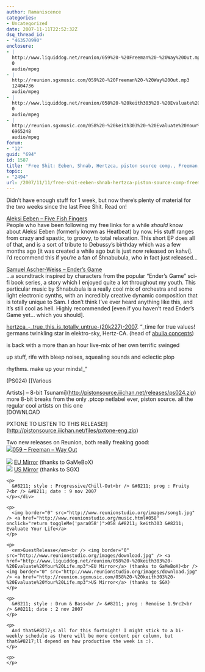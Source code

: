 ```yaml
---
author: Ramaniscence
categories:
- Uncategorized
date: 2007-11-11T22:52:32Z
dsq_thread_id:
- "463570990"
enclosure:
- |
  http://www.liquiddog.net/reunion/059%20-%20Freeman%20-%20Way%20Out.mp3
  0
  audio/mpeg
- |
  http://reunion.sgxmusic.com/059%20-%20Freeman%20-%20Way%20Out.mp3
  12404736
  audio/mpeg
- |
  http://www.liquiddog.net/reunion/058%20-%20keith303%20-%20Evaluate%20Your%20Life.mp3
  0
  audio/mpeg
- |
  http://reunion.sgxmusic.com/058%20-%20keith303%20-%20Evaluate%20Your%20Life.mp3
  6965248
  audio/mpeg
forum:
- "12"
guid: "694"
id: 1587
title: 'Free Shit: Eeben, Shnab, Hertzca, piston source comp., Freeman, Keith303'
topic:
- "2494"
url: /2007/11/11/free-shit-eeben-shnab-hertzca-piston-source-comp-freeman-keith303/
---
```


Didn&#8217;t have enough stuff for 1 week, but now there&#8217;s plenty of material for the two weeks since the last Free Shit. Read on!
  
<a href="http://kahvi.org/159.php" target="_blank">Aleksi Eeben &#8211; Five Fish Fingers</a>  
People who have been following my free links for a while _should_ know about Aleksi Eeben (formerly known as Heatbeat) by now. His stuff ranges from crazy and spastic, to groovy, to total relaxation. This short EP does all of that, and is a sort of tribute to Debussy&#8217;s birthday which was a few months ago [it was created a while ago but is just now released on kahvi]. I&#8217;d recommend this if you&#8217;re a fan of Shnabubula, who in fact just released&#8230;

<a href="Ender%27s%20Game" target="_blank">Samuel Ascher-Weiss &#8211; Ender&#8217;s Game</a>  
&#8230;a soundtrack inspired by characters from the popular &#8220;Ender&#8217;s Game&#8221; sci-fi book series, a story which I enjoyed quite a lot throughout my youth. This particular music by Shnabubula is a really cool mix of orchestra and some light electronic synths, with an incredibly creative dynamic composition that is totally unique to Sam. I don&#8217;t think I&#8217;ve ever heard anything like this, and it&#8217;s still cool as hell. Highly recommended [even if you haven&#8217;t read Ender&#8217;s Game yet&#8230; which you should].

[hertzca\_-\_true\_this\_is\_totally\_untrue-(20k227)-2007](http://20kbps.sofapause.ch/Releases/hertzca_-_true_this_is_totally_untrue-%2820k227%29-2007.zip). &#8220;_time for true values! germans twinkling star in elektro-sky, Hertz-CA. (head of <a target="_blank" href="http://gorehole.org/abuliaConcepts/">abulia concepts</a>)
  
is back with a more than an hour live-mix of her own terrific swinged
  
up stuff, rife with bleep noises, squealing sounds and eclectic plop
  
rhythms. make up your minds!_&#8220;

(PS024) [[Various
  
Artists] &#8211; 8-bit Tsunami](http://pistonsource.iiichan.net/releases/ps024.zip)  
more 8-bit breaks from the only .ptcop netlabel ever, piston source. all the regular cool artists on this one  
[DOWNLOAD
  
PXTONE TO LISTEN TO THIS RELEASE!](http://pistonsource.iiichan.net/files/pxtone-eng.zip)

Two new releases on Reunion, both really freaking good:  
 <img border="0" src="http://www.reunionstudio.org/images/song1.jpg" /><a href="http://www.reunionstudio.org/music.html#059" onclick="return toggleMe('para059')">059 &#8211; Freeman &#8211; Way Out</a>

<div>
  <p class="text">
    <p>
      <img border="0" src="http://www.reunionstudio.org/images/download.jpg" /> <a href="http://www.liquiddog.net/reunion/059%20-%20Freeman%20-%20Way%20Out.mp3">EU Mirror</a> (thanks to GaMeBoX)<br /> <img border="0" src="http://www.reunionstudio.org/images/download.jpg" /> <a href="http://reunion.sgxmusic.com/059%20-%20Freeman%20-%20Way%20Out.mp3">US Mirror</a> (thanks to SGX)
    </p>
    
    <p>
      &#8211; style : Progressive/Chill-Out<br /> &#8211; prog : Fruity 7<br /> &#8211; date : 9 nov 2007
    </p></div> 
    
    <p>
      <img border="0" src="http://www.reunionstudio.org/images/song1.jpg" /> <a href="http://www.reunionstudio.org/music.html#058" onclick="return toggleMe('para058')">058 &#8211; keith303 &#8211; Evaluate Your Life</a>
    </p>
    
    <p>
      <em>GuestRelease</em><br /> <img border="0" src="http://www.reunionstudio.org/images/download.jpg" /> <a href="http://www.liquiddog.net/reunion/058%20-%20keith303%20-%20Evaluate%20Your%20Life.mp3">EU Mirror</a> (thanks to GaMeBoX)<br /> <img border="0" src="http://www.reunionstudio.org/images/download.jpg" /> <a href="http://reunion.sgxmusic.com/058%20-%20keith303%20-%20Evaluate%20Your%20Life.mp3">US Mirror</a> (thanks to SGX)
    </p>
    
    <p>
      &#8211; style : Drum & Bass<br /> &#8211; prog : Renoise 1.9rc2<br /> &#8211; date : 2 nov 2007
    </p>
    
    <p>
      And that&#8217;s all for this fortnight! I might stick to a bi-weekly schedule as there will be more content per column, but that&#8217;ll depend on how productive the week is :).
    </p>
    
    <p>
    </p>